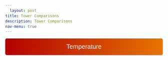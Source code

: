 ```yaml
---
  layout: post
title: Tower Comparisons
description: Tower Comparisons
nav-menu: true 
---
```

 
  <script>
  window.onload = function() {
    var coll = document.getElementsByClassName("collapsible");
    var i;
    
    for (i = 0; i < coll.length; i++) {
      coll[i].addEventListener("click", function() {
        this.classList.toggle("active");
        var content = this.nextElementSibling;
        if (content.style.display === "block") {
          content.style.display = "none";
        } else {
          content.style.display = "block";
        }
      });
    }
  }
</script> 
  
  <script>
  function imgError(image) {
    image.onerror = "";
    image.outerHTML = '<img src="../../images/cat_attempt.png" alt="Cat 404" style="width: 200px; display: block; margin: auto;"><div>Sorry, not available! This means we don\'t have data for today yet, or the values are all NA!</div>';
    return true;
  }
</script>
  
  <style>
  .collapsible {
    text-align: center;
    padding: 15px;
    border: none;
    font-size: 20px;
    cursor: pointer;
    transition: background-color 0.5s, color 0.5s, border-color 0.5s;
    width: 100%;
    display: block;
    margin: 0 auto;
    margin-bottom: 10px;
    line-height: normal;
    border-radius: 5px; /* Rounded corners */
      box-shadow: 0px 2px 2px rgba(0, 0, 0, 0.2); /* Shadow for 3D effect */
  }

.collapsible.other {
  background: linear-gradient(to right, #000, #2f2f2f); /* Darker gradient background */
                              color: white;
}

.collapsible.temperature {
  background: linear-gradient(to right, #b20000, #e67300); /* Darker gradient background */
                              color: white;
}

.collapsible.day {
  background: linear-gradient(to right, #000000, #333333); /* Gradient background from black to dark gray */
                              color: white;
}

.collapsible.precipitation {
  background: linear-gradient(to right, #00008b, #008b8b); /* Darker gradient background */
                              color: white;
}

.collapsible.soil {
  background: linear-gradient(to right, #004d00, #7cfc00); /* Darker gradient background */
                              color: white;
}

.collapsible.wind {
  background: linear-gradient(to right, #2d006b, #660066); /* Darker gradient background */
                              color: white;
}

.content {
  display: none;
  margin: auto;
  width: 95%;
}

.collapsibleContainer {
  text-align: center;
}

.flex-container {
  display: flex;
  flex-wrap: wrap;
  justify-content: space-around;
}

.flex-container > div {
  width: 24%;
  text-align: center;
  margin-bottom: 20px;
}

.flex-container img {
  max-width: 100%;
  height: auto;
}

.flex-container img:hover {
  transform: scale(1.5);
}

.flex-container a {
  text-decoration: none;  /* Removes underline from anchor tags */
}

.flex-container a:hover {
  text-decoration: none;  /* Removes underline from anchor tags even on hover */
}
</style>

  <!-- This is an HTML comment, it won't appear on the page -->
<!-- Start site objects and things here: -->

<!-- Start Temperature section: -->
<div class="collapsibleContainer">
<button class="collapsible temperature">Temperature</button>
<div class="content">

<!-- Start T_tmpr_rh_mean: -->
<h2>Air Temperature (T_tmpr_rh_mean)</h2>

<div class="flex-container">

  <!-- Fluxtower 1_2 Plots -->
  <div>
    <h4>Flux Towers 1 & 2 - Yesterday</h4>
    <a href="fluxtower1_2/daily_plots/fluxtower1_2_T_tmpr_rh_mean_yesterday.png" target="_blank">
      <img src="fluxtower1_2/daily_plots/fluxtower1_2_T_tmpr_rh_mean_yesterday.png" alt="Fluxtower1_2 - T_tmpr_rh_mean yesterday" onerror="imgError(this);">
    </a>
  </div>

  <div>
    <h4>Flux Towers 1 & 2 - Today</h4>
    <a href="fluxtower1_2/daily_plots/fluxtower1_2_T_tmpr_rh_mean_today.png" target="_blank">
      <img src="fluxtower1_2/daily_plots/fluxtower1_2_T_tmpr_rh_mean_today.png" alt="Fluxtower1_2 - T_tmpr_rh_mean today" onerror="imgError(this);">
    </a>
  </div>

  <div style="width: 2px; background-color: darkgrey; height: 100%; margin: 0 10px;"></div>

  <!-- Fluxtower 3_4 Plots -->
  <div>
    <h4>Flux Towers 3 & 4 - Yesterday</h4>
    <a href="fluxtower3_4/daily_plots/fluxtower3_4_T_tmpr_rh_mean_yesterday.png" target="_blank">
      <img src="fluxtower3_4/daily_plots/fluxtower3_4_T_tmpr_rh_mean_yesterday.png" alt="Fluxtower3_4 - T_tmpr_rh_mean yesterday" onerror="imgError(this);">
    </a>
  </div>

  <div>
    <h4>Flux Towers 3 & 4 - Today</h4>
    <a href="fluxtower3_4/daily_plots/fluxtower3_4_T_tmpr_rh_mean_today.png" target="_blank">
      <img src="fluxtower3_4/daily_plots/fluxtower3_4_T_tmpr_rh_mean_today.png" alt="Fluxtower3_4 - T_tmpr_rh_mean today" onerror="imgError(this);">
    </a>
  </div>

</div>

<!-- end T_tmpr_rh_mean: -->
            
<!-- Start Ts_Avg: -->
<h2>Average Ts (Ts_Avg)</h2>

<div class="flex-container">

  <!-- Fluxtower 1_2 Plots -->
  <div>
    <h4>Flux Towers 1 & 2 - Yesterday</h4>
    <a href="fluxtower1_2/daily_plots/fluxtower1_2_Ts_Avg_yesterday.png" target="_blank">
      <img src="fluxtower1_2/daily_plots/fluxtower1_2_Ts_Avg_yesterday.png" alt="Fluxtower1_2 - Ts_Avg yesterday" onerror="imgError(this);">
    </a>
  </div>

  <div>
    <h4>Flux Towers 1 & 2 - Today</h4>
    <a href="fluxtower1_2/daily_plots/fluxtower1_2_Ts_Avg_today.png" target="_blank">
      <img src="fluxtower1_2/daily_plots/fluxtower1_2_Ts_Avg_today.png" alt="Fluxtower1_2 - Ts_Avg today" onerror="imgError(this);">
    </a>
  </div>

  <div style="width: 2px; background-color: darkgrey; height: 100%; margin: 0 10px;"></div>

  <!-- Fluxtower 3_4 Plots -->
  <div>
    <h4>Flux Towers 3 & 4 - Yesterday</h4>
    <a href="fluxtower3_4/daily_plots/fluxtower3_4_Ts_Avg_yesterday.png" target="_blank">
      <img src="fluxtower3_4/daily_plots/fluxtower3_4_Ts_Avg_yesterday.png" alt="Fluxtower3_4 - Ts_Avg yesterday" onerror="imgError(this);">
    </a>
  </div>

  <div>
    <h4>Flux Towers 3 & 4 - Today</h4>
    <a href="fluxtower3_4/daily_plots/fluxtower3_4_Ts_Avg_today.png" target="_blank">
      <img src="fluxtower3_4/daily_plots/fluxtower3_4_Ts_Avg_today.png" alt="Fluxtower3_4 - Ts_Avg today" onerror="imgError(this);">
    </a>
  </div>

</div>

<!-- end Ts_Avg: -->

</div> <!-- This is the closing tag for content div under Temperature -->
</div> <!-- This is the closing tag for collapsibleContainer div under Temperature -->
<!-- END Temperature section: -->
